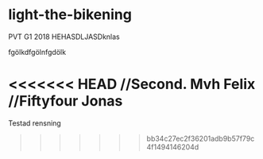 # light-the-bikening
PVT G1 2018 HEHASDLJASDknlas

fgölkdfgölnfgdölk

<<<<<<< HEAD
//Second. Mvh Felix
//Fiftyfour Jonas
=======
Testad rensning
>>>>>>> bb34c27ec2f36201adb9b57f79c4f1494146204d
